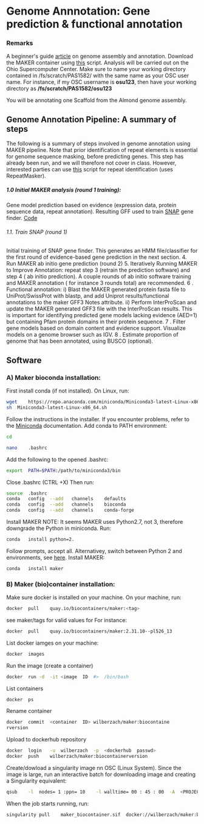 
# Genome	Annnotation: Gene prediction & functional annotation


### Remarks
A beginner's guide [article](https://www.nature.com/articles/nrg3174) on genome assembly and annotation.
Download the MAKER container using [this](https://github.com/Wilber/Genome-Annotation/blob/master/makerContainerBuild.sh) script.
Analysis will be carried out on the Ohio Supercomputer Center. Make sure to name your working directory contained in /fs/scratch/PAS1582/ with the same name as your OSC user name. For instance, if my OSC username is **osu123**, then have your working directory as **/fs/scratch/PAS1582/osu123**

You will be annotating one Scaffold from the Almond genome assembly. 
## Genome	Annotation	Pipeline:	A summary	of	steps
The following is a summary	of	steps	involved	in	genome	annotation	using	MAKER pipeline. Note that prior identification of repeat elements is essential for genome sequence masking, before predicting genes. This step has already been run, and we will therefore not cover in class. However, interested parties can use [this](https://github.com/Wilber/Genome-Annotation/blob/master/repeat_identification.sh) script for repeat identification (uses RepeatMasker). 
##### 1.0 Initial	MAKER analysis (round 1  training):	
Gene model prediction	based	on	evidence (expression	data,	protein sequence data,	repeat	annotation). Resulting GFF used to train [SNAP](https://github.com/KorfLab/SNAP) gene finder. [Code](https://github.com/Wilber/Genome-Annotation/blob/master/1_annotation_training.sh)
###### 1.1. Train SNAP (round 1)
Initial training of SNAP gene finder. This	generates an HMM file/classifier for the first round of evidence-based gene prediction in the next section.
4. Run	MAKER	 ab	initio gene	prediction	(round	2)
5. Iteratively	Running	MAKER	to	Improve	Annotation:	repeat	step 3	(retrain	the	prediction	software)	and	step 4 ( ab	initio prediction).
A	couple	rounds	of	 ab	initio software	training	and	MAKER annotation	(	for	instance	3	rounds	total)	are	recommended.
6 .	Functional	annotation:
i)	Blast	the	MAKER	generated	protein	fasta	file	to
UniProt/SwissProt	with	blastp,	and	add	Uniprot results/functional	annotations	to	the	maker	GFF3	Notes
attribute.
ii)	Perform	InterProScan	and	update	the	MAKER	generated GFF3	file	with	the	InterProScan	results.	This	is	important	for identifying	predicted	gene	models	lacking	evidence	(AED=1)	but
containing	Pfam	protein	domains	in	their	protein	sequence.
7 .	Filter	gene	models	based	on	domain	content	and	evidence
support.	Visualize	models	on	a	genome	browser	such	as	IGV.
8 .	Estimate	proportion	of	genome	that	has	been	annotated,	using
BUSCO	(optional).

## Software

### A)	Maker	bioconda	installation:

First	install	conda	(if	not	installed).
On	Linux,	run:

```sh
wget	https://repo.anaconda.com/miniconda/Miniconda3-latest-Linux-x86_64.sh
sh	Miniconda3-latest-Linux-x86_64.sh
```
Follow	the	instructions	in	the	installer.	If	you	encounter	problems,	refer to	the	[Miniconda](https://conda.io/en/latest/miniconda.html) documentation.
Add	conda	to	PATH	environment:

```sh
cd
```

```sh
nano	.bashrc
```
Add	the	following	to	the	opened	.bashrc:
```sh
export	PATH=$PATH:/path/to/miniconda3/bin
```
Close	.bashrc	(CTRL	+X)
Then	run:
```sh
source	.bashrc
conda	config	--add	channels	defaults
conda	config	--add	channels	bioconda
conda	config	--add	channels	conda-forge
```
Install	MAKER
NOTE:	It	seems	MAKER	uses	Python2.7,	not	3,	therefore	downgrade	the
Python	in	miniconda.
Run:
```sh
conda	install	python=2.
```
Follow	prompts,	accept	all.	Alternativey,	switch	between	Python	2	and	environments,	see	[here](https://docs.anaconda.com/anaconda/user-guide/tasks/switch-environment/).
Install	MAKER:
```sh
conda	install	maker
```
### B)	Maker	(bio)container	installation:
Make	sure	docker	is	installed	on	your	machine. On	your	machine,	run:
```sh
docker	pull	quay.io/biocontainers/maker:<tag>
```
see	maker/tags for	valid	values	for	<tag>
For	instance:
```sh
docker	pull	quay.io/biocontainers/maker:2.31.10--pl526_13
```
List	docker	iamges	on	your	machine:
```sh
docker	images
```
Run	the	image	(create	a	container)
```sh
docker	run	-d	-it	<image	ID	#>	/bin/bash
```
List	containers
```sh
docker	ps
```
Rename	container
```sh
docker	commit	<container	ID>	wilberzach/maker:biocontaine
rversion
```
Upload	to	dockerhub	repository

```sh
docker	login	-u	wilberzach	-p	<dockerhub	passwd>
docker	push	wilberzach/maker:biocontainerversion
```
Create/dowload	a	singularity	image	nn	OSC	(Linux	System). Since	the	image	is	large,	run	an	interactive	batch	for	downloading image	and	creating	a	Singularity	equivalent:

```sh
qsub	-l	nodes= 1 :ppn= 10	 -l	walltime= 00 : 45 : 00 	-A	<PROJECT	ID>
```
When	the	job	starts	running,	run:
```sh
singularity	pull	maker_biocontainer.sif	docker://wilberzach/maker:biocontainerversion
```


